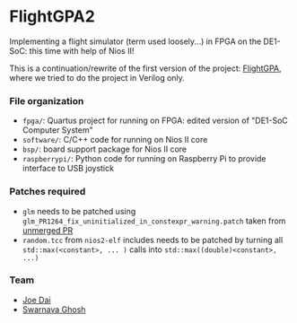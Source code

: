 # FlightGPA2
Implementing a flight simulator (term used loosely...) in FPGA on the DE1-SoC: this time with help of Nios II! 

This is a continuation/rewrite of the first version of the project: [FlightGPA](https://github.com/jdtech3/FlightGPA),
where we tried to do the project in Verilog only.

### File organization

  * `fpga/`: Quartus project for running on FPGA: edited version of "DE1-SoC Computer System"
  * `software/`: C/C++ code for running on Nios II core
  * `bsp/`: board support package for Nios II core
  * `raspberrypi/`: Python code for running on Raspberry Pi to provide interface to USB joystick

### Patches required

  * `glm` needs to be patched using `glm_PR1264_fix_uninitialized_in_constexpr_warning.patch` taken from [unmerged PR](https://github.com/g-truc/glm/pull/1264)
  * `random.tcc` from `nios2-elf` includes needs to be patched by turning all `std::max(<constant>, ... )` calls into `std::max((double)<constant>, ...)`

### Team

  * [Joe Dai](https://github.com/jdtech3/)
  * [Swarnava Ghosh](https://github.com/swarnavaghosh04/)